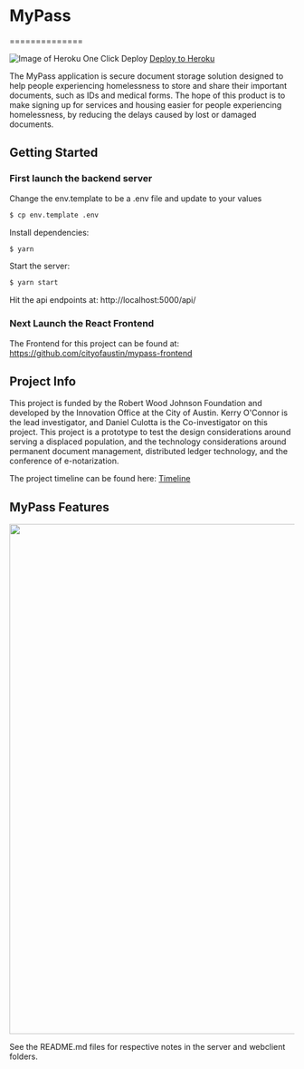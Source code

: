 # MyPass

==============

![Image of Heroku One Click Deploy](https://www.herokucdn.com/deploy/button.svg)
[Deploy to Heroku](https://www.heroku.com/deploy/?template=https://github.com/cityofaustin/mypass/tree/heroku)

The MyPass application is secure document storage solution designed to help people experiencing homelessness to store and share their important documents, such as IDs and medical forms. The hope of this product is to make signing up for services and housing easier for people experiencing homelessness, by reducing the delays caused by lost or damaged documents.

## Getting Started

### First launch the backend server

Change the env.template to be a .env file and update to your values

```bash
$ cp env.template .env
```

Install dependencies:

```bash
$ yarn
```

Start the server:

```bash
$ yarn start
```

Hit the api endpoints at: http://localhost:5000/api/

### Next Launch the React Frontend

The Frontend for this project can be found at: https://github.com/cityofaustin/mypass-frontend

## Project Info

This project is funded by the Robert Wood Johnson Foundation and developed by the Innovation Office at the City of Austin. Kerry O'Connor is the lead investigator, and Daniel Culotta is the Co-investigator on this project. This project is a prototype to test the design considerations around serving a displaced population, and the technology considerations around permanent document management, distributed ledger technology, and the conference of e-notarization.

The project timeline can be found here: [Timeline](https://docs.google.com/spreadsheets/d/1kMICJU_4RQoiki9yyuenM59W-u7ECp5vaF7qTbelfvQ/edit?usp=sharing)

## MyPass Features

<img src="/docs/MyPassOverview.png" align="middle" width="900" >

See the README.md files for respective notes in the server and webclient folders.

